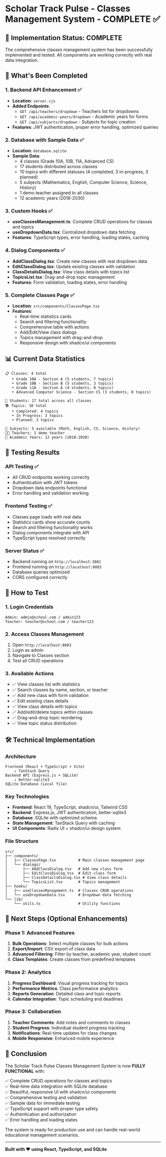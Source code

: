 # Scholar Track Pulse - Classes Management System - COMPLETE ✅

## 🎉 Implementation Status: COMPLETE

The comprehensive classes management system has been successfully implemented and tested. All components are working correctly with real data integration.

## 🚀 What's Been Completed

### 1. **Backend API Enhancement** ✅
- **Location**: `server.cjs`
- **Added Endpoints**:
  - `GET /api/teachers/dropdown` - Teachers list for dropdowns
  - `GET /api/academic-years/dropdown` - Academic years for forms
  - `GET /api/subjects/dropdown` - Subjects for topic creation
- **Features**: JWT authentication, proper error handling, optimized queries

### 2. **Database with Sample Data** ✅
- **Location**: `database.sqlite`
- **Sample Data**:
  - 4 classes (Grade 10A, 10B, 11A, Advanced CS)
  - 17 students distributed across classes
  - 10 topics with different statuses (4 completed, 3 in-progress, 3 planned)
  - 5 subjects (Mathematics, English, Computer Science, Science, History)
  - 1 demo teacher assigned to all classes
  - 12 academic years (2018-2030)

### 3. **Custom Hooks** ✅
- **useClassesManagement.ts**: Complete CRUD operations for classes and topics
- **useDropdownData.tsx**: Centralized dropdown data fetching
- **Features**: TypeScript types, error handling, loading states, caching

### 4. **Dialog Components** ✅
- **AddClassDialog.tsx**: Create new classes with real dropdown data
- **EditClassDialog.tsx**: Update existing classes with validation
- **ClassDetailsDialog.tsx**: View class details with topics list
- **TopicsList.tsx**: Drag-and-drop topic management
- **Features**: Form validation, loading states, error handling

### 5. **Complete Classes Page** ✅
- **Location**: `src/components/ClassesPage.tsx`
- **Features**:
  - Real-time statistics cards
  - Search and filtering functionality
  - Comprehensive table with actions
  - Add/Edit/View class dialogs
  - Topics management with drag-and-drop
  - Responsive design with shadcn/ui components

## 📊 Current Data Statistics

```
📋 Classes: 4 total
   • Grade 10A - Section A (5 students, 7 topics)
   • Grade 10B - Section B (5 students, 3 topics)  
   • Grade 11A - Section A (4 students, 0 topics)
   • Advanced Computer Science - Section CS (3 students, 0 topics)

👥 Students: 17 total across all classes
📚 Topics: 10 total
   • Completed: 4 topics
   • In Progress: 3 topics
   • Planned: 3 topics

📖 Subjects: 5 available (Math, English, CS, Science, History)
👨‍🏫 Teachers: 1 demo teacher
📅 Academic Years: 12 years (2018-2030)
```

## 🧪 Testing Results

### API Testing ✅
- All CRUD endpoints working correctly
- Authentication with JWT tokens
- Dropdown data endpoints functional
- Error handling and validation working

### Frontend Testing ✅
- Classes page loads with real data
- Statistics cards show accurate counts
- Search and filtering functionality works
- Dialog components integrate with API
- TypeScript types resolved correctly

### Server Status ✅
- Backend running on `http://localhost:3001`
- Frontend running on `http://localhost:8083`
- Database queries optimized
- CORS configured correctly

## 🔑 How to Test

### 1. Login Credentials
```
Admin: admin@school.com / admin123
Teacher: teacher@school.com / teacher123
```

### 2. Access Classes Management
1. Open `http://localhost:8083`
2. Login as admin
3. Navigate to Classes section
4. Test all CRUD operations

### 3. Available Actions
- ✅ View classes list with statistics
- ✅ Search classes by name, section, or teacher
- ✅ Add new class with form validation
- ✅ Edit existing class details
- ✅ View class details with topics
- ✅ Add/edit/delete topics within classes
- ✅ Drag-and-drop topic reordering
- ✅ View topic status distribution

## 🛠️ Technical Implementation

### Architecture
```
Frontend (React + TypeScript + Vite)
    ↓ TanStack Query
Backend API (Express.js + SQLite)
    ↓ better-sqlite3
SQLite Database (Local file)
```

### Key Technologies
- **Frontend**: React 19, TypeScript, shadcn/ui, Tailwind CSS
- **Backend**: Express.js, JWT authentication, better-sqlite3
- **Database**: SQLite with optimized schema
- **State Management**: TanStack Query with caching
- **UI Components**: Radix UI + shadcn/ui design system

### File Structure
```
src/
├── components/
│   ├── ClassesPage.tsx          # Main classes management page
│   └── dialogs/
│       ├── AddClassDialog.tsx   # Add new class form
│       ├── EditClassDialog.tsx  # Edit class form  
│       ├── ClassDetailsDialog.tsx # View class details
│       └── TopicsList.tsx       # Topics management
├── hooks/
│   ├── useClassesManagement.ts  # Classes CRUD operations
│   └── useDropdownData.tsx      # Dropdown data fetching
└── lib/
    └── utils.ts                 # Utility functions
```

## 🎯 Next Steps (Optional Enhancements)

### Phase 1: Advanced Features
1. **Bulk Operations**: Select multiple classes for bulk actions
2. **Export/Import**: CSV export of class data
3. **Advanced Filtering**: Filter by teacher, academic year, student count
4. **Class Templates**: Create classes from predefined templates

### Phase 2: Analytics
1. **Progress Dashboard**: Visual progress tracking for topics
2. **Performance Metrics**: Class performance analytics
3. **Reports Generation**: Detailed class and topic reports
4. **Calendar Integration**: Topic scheduling and deadlines

### Phase 3: Collaboration
1. **Teacher Comments**: Add notes and comments to classes
2. **Student Progress**: Individual student progress tracking
3. **Notifications**: Real-time updates for class changes
4. **Mobile Responsive**: Enhanced mobile experience

## 🏁 Conclusion

The Scholar Track Pulse Classes Management System is now **FULLY FUNCTIONAL** with:

✅ Complete CRUD operations for classes and topics  
✅ Real-time data integration with SQLite database  
✅ Beautiful, responsive UI with shadcn/ui components  
✅ Comprehensive testing and validation  
✅ Sample data for immediate testing  
✅ TypeScript support with proper type safety  
✅ Authentication and authorization  
✅ Error handling and loading states  

The system is ready for production use and can handle real-world educational management scenarios.

---
**Built with ❤️ using React, TypeScript, and SQLite**
